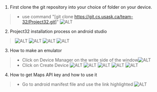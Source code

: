 1. First clone the git repository into your choice of folder on your device.
> - use command "[git clone https://git.cs.usask.ca/team-32/Project32.git]" 
![ALT](./images_readme/1.png)
2. Project32 installation process on android studio
>![ALT](./images_readme/2.png) ![ALT](./images_readme/3.png) ![ALT](./images_readme/4.png) ![ALT](./images_readme/5.png)

3. How to make an emulator
> - Click on Device Manager on the write side of the window![ALT](./images_readme/6.png)
> - Click on Create Device ![ALT](./images_readme/7.png) ![ALT](./images_readme/8.png) ![ALT](./images_readme/9.png)
>   ![ALT](./images_readme/10.png) ![ALT](./images_readme/11.png)

4. How to get Maps API key and how to use it
>   - Go to android manifest file and use the link highlighted ![ALT](./images_readme/12.png)



